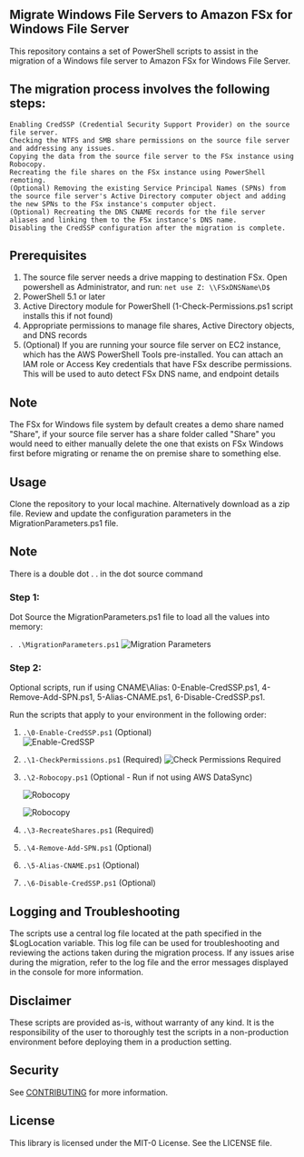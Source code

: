 ## Migrate Windows File Servers to Amazon FSx for Windows File Server

This repository contains a set of PowerShell scripts to assist in the migration of a Windows file server to Amazon FSx for Windows File Server.

## The migration process involves the following steps:

    Enabling CredSSP (Credential Security Support Provider) on the source file server.
    Checking the NTFS and SMB share permissions on the source file server and addressing any issues.
    Copying the data from the source file server to the FSx instance using Robocopy.
    Recreating the file shares on the FSx instance using PowerShell remoting.
    (Optional) Removing the existing Service Principal Names (SPNs) from the source file server's Active Directory computer object and adding the new SPNs to the FSx instance's computer object.
    (Optional) Recreating the DNS CNAME records for the file server aliases and linking them to the FSx instance's DNS name.
    Disabling the CredSSP configuration after the migration is complete.

## Prerequisites

1. The source file server needs a drive mapping to destination FSx. Open powershell as Administrator, and run: `net use Z: \\FSxDNSName\D$`  
1. PowerShell 5.1 or later
1. Active Directory module for PowerShell (1-Check-Permissions.ps1 script installs this if not found)
1. Appropriate permissions to manage file shares, Active Directory objects, and DNS records
1. (Optional) If you are running your source file server on EC2 instance, which has the AWS PowerShell Tools pre-installed. You can attach an IAM role or Access Key credentials that have FSx describe permissions. This will be used to auto detect FSx DNS name, and endpoint details

## Note

The FSx for Windows file system by default creates a demo share named "Share", if your source file server has a share folder called "Share" you would need to either manually delete the one that exists on FSx Windows first before migrating or rename the on premise share to something else.

## Usage

Clone the repository to your local machine. Alternatively download as a zip file.
Review and update the configuration parameters in the MigrationParameters.ps1 file.

## Note

There is a double dot . . in the dot source command

### Step 1:
Dot Source the MigrationParameters.ps1 file to load all the values into memory:

` . .\MigrationParameters.ps1 `
    ![Migration Parameters](./img/MigrationParameters.png)

### Step 2:

Optional scripts, run if using CNAME\Alias: 0-Enable-CredSSP.ps1, 4-Remove-Add-SPN.ps1, 5-Alias-CNAME.ps1, 6-Disable-CredSSP.ps1. 

Run the scripts that apply to your environment in the following order:
 
    
1. ` .\0-Enable-CredSSP.ps1 ` (Optional)      
    ![Enable-CredSSP](./img/Enable-CredSSP.png)

1. ` .\1-CheckPermissions.ps1 ` (Required)
    ![Check Permissions Required](./img/CheckPermissions.png)

1. ` .\2-Robocopy.ps1 ` (Optional - Run if not using AWS DataSync)

    ![Robocopy](./img/RoboCopy1.png)

    ![Robocopy](./img/RoboCopy2.png)

1. ` .\3-RecreateShares.ps1 ` (Required)
1. ` .\4-Remove-Add-SPN.ps1 ` (Optional)
1. ` .\5-Alias-CNAME.ps1 ` (Optional)
1. ` .\6-Disable-CredSSP.ps1 ` (Optional)

## Logging and Troubleshooting

The scripts use a central log file located at the path specified in the $LogLocation variable. This log file can be used for troubleshooting and reviewing the actions taken during the migration process.
If any issues arise during the migration, refer to the log file and the error messages displayed in the console for more information.

## Disclaimer

These scripts are provided as-is, without warranty of any kind. It is the responsibility of the user to thoroughly test the scripts in a non-production environment before deploying them in a production setting.

## Security

See [CONTRIBUTING](CONTRIBUTING.md#security-issue-notifications) for more information.

## License

This library is licensed under the MIT-0 License. See the LICENSE file.
